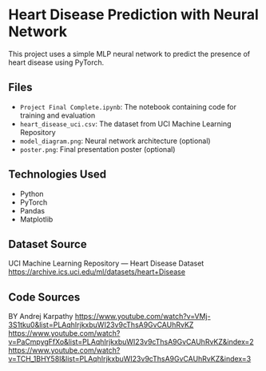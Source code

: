 # Heart Disease Prediction with Neural Network

This project uses a simple MLP neural network to predict the presence of heart disease using PyTorch.

## Files
- `Project Final Complete.ipynb`: The notebook containing code for training and evaluation
- `heart_disease_uci.csv`: The dataset from UCI Machine Learning Repository
- `model_diagram.png`: Neural network architecture (optional)
- `poster.png`: Final presentation poster (optional)

## Technologies Used
- Python
- PyTorch
- Pandas
- Matplotlib

## Dataset Source
UCI Machine Learning Repository — Heart Disease Dataset  
https://archive.ics.uci.edu/ml/datasets/heart+Disease

## Code Sources
BY Andrej Karpathy 
https://www.youtube.com/watch?v=VMj-3S1tku0&list=PLAqhIrjkxbuWI23v9cThsA9GvCAUhRvKZ
https://www.youtube.com/watch?v=PaCmpygFfXo&list=PLAqhIrjkxbuWI23v9cThsA9GvCAUhRvKZ&index=2
https://www.youtube.com/watch?v=TCH_1BHY58I&list=PLAqhIrjkxbuWI23v9cThsA9GvCAUhRvKZ&index=3